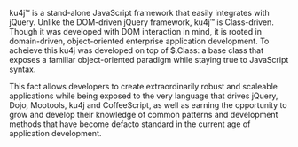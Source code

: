 ku4j&trade; is a stand-alone JavaScript framework that easily integrates with jQuery. Unlike the DOM-driven jQuery framework, ku4j&trade; is Class-driven. Though it was developed with DOM interaction in mind, it is rooted in domain-driven, object-oriented enterprise application development. To acheieve this ku4j was developed on top of $.Class: a base class that exposes a familiar object-oriented paradigm while staying true to JavaScript syntax.


This fact allows developers to create extraordinarily robust and scaleable applications while being exposed to the very language that drives jQuery, Dojo, Mootools, ku4j and CoffeeScript, as well as earning the opportunity to grow and develop their knowledge of common patterns and development methods that have become defacto standard in the current age of application development.